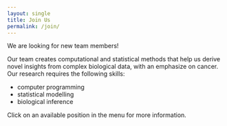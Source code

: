 ```yaml
---
layout: single
title: Join Us
permalink: /join/
---
```


We are looking for new team members!

Our team creates computational and statistical methods that help us derive
novel insights from complex biological data, with an emphasize on cancer.
Our research requires the following skills:
- computer programming
- statistical modelling
- biological inference

Click on an available position in the menu for more information.

